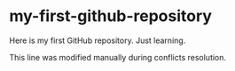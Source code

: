 # my-first-github-repository
Here is my first GitHub repository. Just learning.

This line was modified manually during conflicts resolution.
